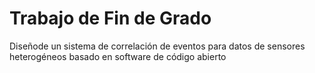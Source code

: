 # Trabajo de Fin de Grado
 Diseñode un sistema de correlación de eventos para datos de sensores heterogéneos basado en software de código abierto
